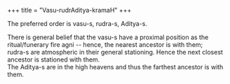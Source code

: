 +++
title = "Vasu-rudrAditya-kramaH"
+++

The preferred order is vasu-s, rudra-s, Aditya-s. 

There is general belief that the vasu-s have a proximal position as the ritual/funerary fire agni -- hence, the nearest ancestor is with them;  
rudra-s are atmospheric in their general stationing. Hence the next closest ancestor is stationed with them.  
The Aditya-s are in the high heavens and thus the farthest ancestor is with them. 

